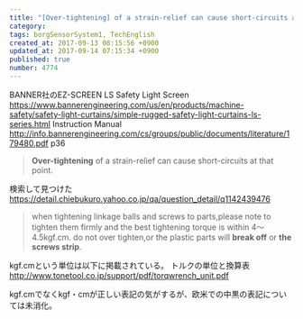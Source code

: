 ```yaml
---
title: "[Over-tightening] of a strain-relief can cause short-circuits at that point. | ,or the plastic parts will break off or the screws strip. | kgf.cm | トルクの単位と換算表"
category: 
tags: borgSensorSystem1, TechEnglish
created_at: 2017-09-13 08:15:56 +0900
updated_at: 2017-09-14 07:15:34 +0900
published: true
number: 4774
---
```


BANNER社のEZ-SCREEN LS Safety Light Screen
https://www.bannerengineering.com/us/en/products/machine-safety/safety-light-curtains/simple-rugged-safety-light-curtains-ls-series.html
Instruction Manual
http://info.bannerengineering.com/cs/groups/public/documents/literature/179480.pdf
p36

> **Over-tightening** of a strain-relief can cause short-circuits at that point.

検索して見つけた
https://detail.chiebukuro.yahoo.co.jp/qa/question_detail/q1142439476
> when tightening linkage balls and screws to parts,please note to tighten them firmly and the best tightening torque is within 4～4.5kgf.cm. do not over tighten,or the plastic parts will **break off** or **the screws strip**.

kgf.cmという単位は以下に掲載されている。
トルクの単位と換算表 
http://www.tonetool.co.jp/support/pdf/torqwrench_unit.pdf

kgf.cmでなくkgf・cmが正しい表記の気がするが、欧米での中黒の表記については未消化。

